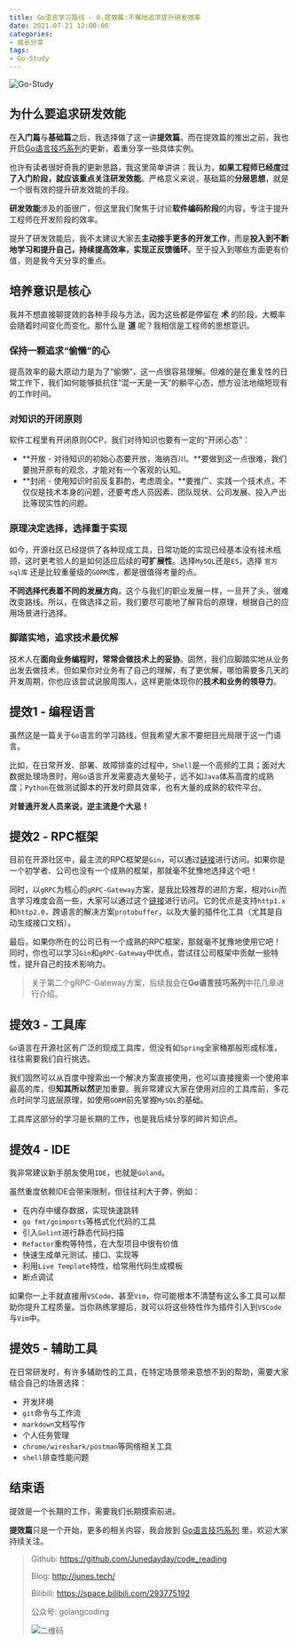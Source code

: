 ```yaml
---
title: Go语言学习路线 - 6.提效篇:不懈地追求提升研发效率
date: 2021-07-21 12:00:00
categories: 
- 成长分享
tags:
- Go-Study
---
```


![Go-Study](https://i.loli.net/2021/02/28/BnVH86E5owhsaFd.jpg)



## 为什么要追求研发效能

在**入门篇**与**基础篇**之后，我选择做了这一讲**提效篇**。而在提效篇的推出之前，我也开启[Go语言技巧系列](https://junedayday.github.io/tags/Go-Tip/)的更新，着重分享一些具体实例。

也许有读者很好奇我的更新思路，我这里简单讲讲：我认为，**如果工程师已经度过了入门阶段，就应该重点关注研发效能**。严格意义来说，基础篇的**分层思想**，就是一个很有效的提升研发效能的手段。

**研发效能**涉及的面很广，但这里我们聚焦于讨论**软件编码阶段**的内容，专注于提升工程师在开发阶段的效率。

提升了研发效能后，我不太建议大家去**主动接手更多的开发工作**，而是**投入到不断地学习和提升自己，持续提高效率，实现正反馈循环**。至于投入到哪些方面更有价值，则是我今天分享的重点。



## 培养意识是核心

我并不想直接聊提效的各种手段与方法，因为这些都是停留在 **术** 的阶段，大概率会随着时间变化而变化。那什么是 **道** 呢？我相信是工程师的思想意识。

### 保持一颗追求“偷懒”的心

提高效率的最大原动力是为了“偷懒”，这一点很容易理解。但难的是在重复性的日常工作下，我们如何能够抵抗住“混一天是一天”的躺平心态，想方设法地缩短现有的工作时间。

### 对知识的开闭原则

软件工程里有开闭原则OCP，我们对待知识也要有一定的“开闭心态”：

- **开放 - 对待知识的初始心态要开放，海纳百川。**要做到这一点很难，我们要抛开原有的观念，才能对有一个客观的认知。
- **封闭 - 使用知识时前反复斟酌，考虑周全。**要推广、实践一个技术点，不仅仅是技术本身的问题，还要考虑人员因素、团队现状、公司发展、投入产出比等现实性的问题。

### 原理决定选择，选择重于实现

如今，开源社区已经提供了各种现成工具，日常功能的实现已经基本没有技术瓶颈，这时更考验人的是如何适应后续的**可扩展性**。选择`MySQL`还是`ES`，选择 `官方sql库` 还是比较重量级的`GORM`库，都是很值得考量的点。

**不同选择代表着不同的发展方向**，这个与我们的职业发展一样，一旦开了头，很难改变路线。所以，在做选择之前，我们要尽可能地了解背后的原理，根据自己的应用场景进行选择。

### 脚踏实地，追求技术最优解

技术人在**面向业务编程时，常常会做技术上的妥协**。固然，我们应脚踏实地从业务出发去做技术，但如果你对业务有了自己的理解，有了更优解，哪怕需要多几天的开发周期，你也应该尝试说服周围人，这样更能体现你的**技术和业务的领导力**。



## 提效1 - 编程语言

虽然这是一篇关于`Go`语言的学习路线，但我希望大家不要把目光局限于这一门语言。

比如，在日常开发、部署、故障排查的过程中，`Shell`是一个高频的工具；面对大数据处理场景时，用`Go`语言开发需要造大量轮子，远不如`Java`体系高度的成熟度；`Python`在做测试脚本的开发时颇具效率，也有大量的成熟的软件平台。

**对普通开发人员来说，逆主流是个大忌！**



## 提效2 - RPC框架

目前在开源社区中，最主流的RPC框架是`Gin`，可以通过[链接](https://github.com/gin-gonic/gin)进行访问。如果你是一个初学者、公司也没有一个成熟的框架，那就毫不犹豫地选择这个吧！

同时，以`gRPC`为核心的`gRPC-Gateway`方案，是我比较推荐的进阶方案，相对`Gin`而言学习难度会高一些，大家可以通过这个[链接](https://github.com/grpc-ecosystem/grpc-gateway)进行访问。它的优点是支持`http1.x`和`http2.0`，跨语言的解决方案`protobuffer`，以及大量的插件化工具（尤其是自动生成接口文档）。

最后，如果你所在的公司已有一个成熟的RPC框架，那就毫不犹豫地使用它吧！同时，你也可以学习`Gin`和`gRPC-Gateway`中优点，尝试往公司框架中贡献一些特性，提升自己的技术影响力。

> 关于第二个gRPC-Gateway方案，后续我会在**Go语言技巧系列**中花几章进行介绍。



## 提效3 - 工具库

`Go`语言在开源社区有广泛的现成工具库，但没有如`Spring`全家桶那般形成标准，往往需要我们自行挑选。

我们固然可以从百度中搜索出一个解决方案直接使用，也可以直接搜索一个使用率最高的库，但**知其所以然**更加重要。我非常建议大家在使用对应的工具库前，多花点时间学习底层原理，如使用`GORM`前先掌握`MySQL`的基础。

工具库这部分的学习是长期的工作，也是我后续分享的碎片知识点。



## 提效4 - IDE

我非常建议新手朋友使用`IDE`，也就是`Goland`。

虽然重度依赖IDE会带来限制，但往往利大于弊，例如：

- 在内存中缓存数据，实现快速跳转
- `go fmt/goimports`等格式化代码的工具
- 引入`Golint`进行静态代码扫描
- `Refactor`重构等特性，在大型项目中很有价值
- 快速生成单元测试、接口、实现等
- 利用`Live Template`特性，给常用代码生成模板
- 断点调试

如果你一上手就直接用`VSCode`、甚至`Vim`，你可能根本不清楚有这么多工具可以帮助你提升工程质量。当你熟练掌握后，就可以将这些特性作为插件引入到`VSCode`与`Vim`中。



## 提效5 - 辅助工具

在日常研发时，有许多辅助性的工具，在特定场景带来意想不到的帮助，需要大家结合自己的场景选择：

- 开发环境
- `git`命令与工作流
- `markdown`文档写作
- 个人任务管理
- `chrome/wireshark/postman`等网络相关工具
- `shell`排查性能问题



## 结束语

提效是一个长期的工作，需要我们长期摸索前进。

**提效篇**只是一个开始，更多的相关内容，我会放到 [Go语言技巧系列](https://junedayday.github.io/tags/Go-Tip/) 里，欢迎大家持续关注。



> Github: https://github.com/Junedayday/code_reading
>
> Blog: http://junes.tech/
>
> Bilibili: https://space.bilibili.com/293775192
>
> 公众号: golangcoding
>
>  ![二维码](https://i.loli.net/2021/02/28/RPzy7Hjc9GZ8I3e.jpg)


